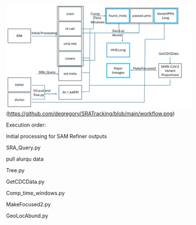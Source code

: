 ![logo](https://github.com/degregory/SRATracking/blob/main/workflow.png)(https://github.com/degregory/SRATracking/blob/main/workflow.png)

Execution order:

Initial processing for SAM Refiner outputs

SRA_Query.py

pull alurqu data

Tree.py

GetCDCData.py

Comp_time_windows.py

MakeFocused2.py

GeoLocAbund.py
